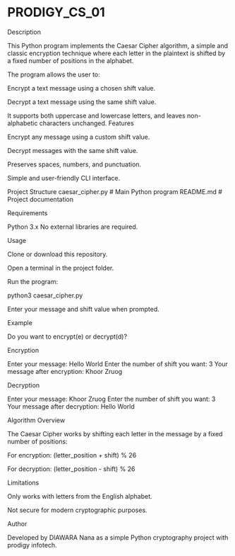 # PRODIGY_CS_01
Description

This Python program implements the Caesar Cipher algorithm, a simple and classic encryption technique where each letter in the plaintext is shifted by a fixed number of positions in the alphabet.

The program allows the user to:

Encrypt a text message using a chosen shift value.

Decrypt a text message using the same shift value.

It supports both uppercase and lowercase letters, and leaves non-alphabetic characters unchanged.
Features

Encrypt any message using a custom shift value.

Decrypt messages with the same shift value.

Preserves spaces, numbers, and punctuation.

Simple and user-friendly CLI interface.

 Project Structure
caesar_cipher.py   # Main Python program
README.md          # Project documentation

 Requirements

Python 3.x
No external libraries are required.

Usage

Clone or download this repository.

Open a terminal in the project folder.

Run the program:

python3 caesar_cipher.py


Enter your message and shift value when prompted.

 Example
 
Do you want to encrypt(e) or decrypt(d)?

Encryption

Enter your message: Hello World
Enter the number of shift you want: 3
Your message after encryption: Khoor Zruog


Decryption

Enter your message: Khoor Zruog
Enter  the number of shift you want: 3
Your message after decryption: Hello World

 Algorithm Overview

The Caesar Cipher works by shifting each letter in the message by a fixed number of positions:

For encryption: (letter_position + shift) % 26

For decryption: (letter_position - shift) % 26

 Limitations

Only works with letters from the English alphabet.

Not secure for modern cryptographic purposes.

Author

Developed by DIAWARA Nana as a simple Python cryptography project with prodigy infotech.
